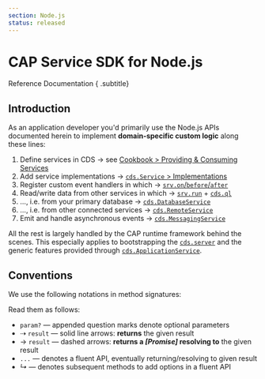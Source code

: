 ```yaml
---
section: Node.js
status: released
---
```

<!--- Migrated: @external/node.js/index.md -> @external/node.js/index.md -->

# CAP Service SDK for Node.js
Reference Documentation
{ .subtitle}


<!-- % include links-for-node.md %} -->


## Introduction

As an application developer you'd primarily use the Node.js APIs documented herein to implement **domain-specific custom logic** along these lines:

1. Define services in CDS &rarr; see [Cookbook > Providing & Consuming Services](../guides/providing-services/#defining-services)
2. Add service implementations &rarr; [`cds.Service` > Implementations](./services#srv-impls)
3. Register custom event handlers in which &rarr; [`srv.on`/`before`/`after`](./services#event-handlers)
4. Read/write data from other services in which &rarr; [`srv.run`](./services#srv-run) + [`cds.ql`](./cds-ql)
5. ..., i.e. from your primary database &rarr; [`cds.DatabaseService`](./databases)
5. ..., i.e. from other connected services &rarr; [`cds.RemoteService`](./remote-services)
6. Emit and handle asynchronous events &rarr; [`cds.MessagingService`](./messaging)

All the rest is largely handled by the CAP runtime framework behind the scenes.
This especially applies to bootstrapping the [`cds.server`](./cds-serve) and the generic features
provided through [`cds.ApplicationService`](./app-services).


<!-- ## Content {#toc}


<style scoped > ul strong { font-weight: 500 } </style>
{#markdown-toc class="sidebar menu"}
- [cds API Facade](cds-facade)
- [cds.**Service** APIs](services)
- [cds.**Requests**](events)
- [cds.**Events**](events)
- [cds.compile](cds-compile)
- [cds.connect](cds-connect)
- [cds.context/tx](cds-context-tx)
- [cds.env](cds-env)
- [cds.log](cds-log)
- [cds.reflect](cds-reflect)
- [cds.serve/r](cds-serve)
- [cds.test](cds-test)
- [cds.ql](cds-ql)
- [cds.deploy <i> {{_res}} db </i>](cds-deploy)
- [Best Practices](best-practices)
- [Middlewares](middlewares)
- [Authentication](authentication)
- [Inbound Protocols](protocols)
- [Application Services](app-services)
- [Remote Services](remote-services)
- [Transactions](cds-context-tx)
- [Databases](databases)
- [Messaging](messaging) % if jekyll.environment != "external" %}
- [Audit Logging](platform-services) % endif %}
- [Using Typescript](typescript)
- [**@sap/cds-dk** APIs](cds-dk) -->


## Conventions

We use the following notations in method signatures:


Read them as follows:

* `param?` — appended question marks denote optional parameters
* &#8674; `result` — solid line arrows: **returns** the given result
* &#8594; `result` — dashed arrows: **returns a _[Promise]_ resolving to** the given result
* `...` — denotes a fluent API, eventually returning/resolving to given result
* _<i>&#8627;</i>_ — denotes subsequent methods to add options in a fluent API

